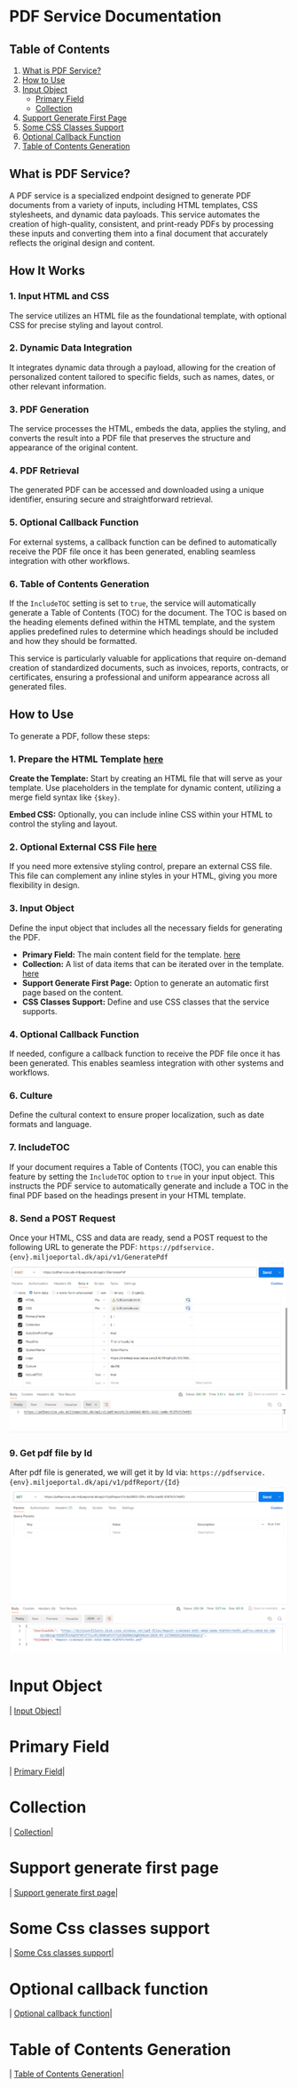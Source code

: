 # PDF Service Documentation

## Table of Contents
1. [What is PDF Service?](#what-is-pdf-service)
2. [How to Use](#how-to-use)
3. [Input Object](#input-object)
   - [Primary Field](#primary-field)
   - [Collection](#collection)
4. [Support Generate First Page](#support-generate-first-page)
5. [Some CSS Classes Support](#some-css-classes-support)
6. [Optional Callback Function](#optional-callback-function)
7. [Table of Contents Generation](#table-of-contents-generation)

## What is PDF Service?

A PDF service is a specialized endpoint designed to generate PDF documents from a variety of inputs, including HTML templates, CSS stylesheets, and dynamic data payloads. This service automates the creation of high-quality, consistent, and print-ready PDFs by processing these inputs and converting them into a final document that accurately reflects the original design and content.

## How It Works

### 1. Input HTML and CSS

The service utilizes an HTML file as the foundational template, with optional CSS for precise styling and layout control.

### 2. Dynamic Data Integration

It integrates dynamic data through a payload, allowing for the creation of personalized content tailored to specific fields, such as names, dates, or other relevant information.

### 3. PDF Generation

The service processes the HTML, embeds the data, applies the styling, and converts the result into a PDF file that preserves the structure and appearance of the original content.

### 4. PDF Retrieval

The generated PDF can be accessed and downloaded using a unique identifier, ensuring secure and straightforward retrieval.

### 5. Optional Callback Function

For external systems, a callback function can be defined to automatically receive the PDF file once it has been generated, enabling seamless integration with other workflows.

### 6. Table of Contents Generation
If the `IncludeTOC` setting is set to `true`, the service will automatically generate a Table of Contents (TOC) for the document. The TOC is based on the heading elements defined within the HTML template, and the system applies predefined rules to determine which headings should be included and how they should be formatted.

This service is particularly valuable for applications that require on-demand creation of standardized documents, such as invoices, reports, contracts, or certificates, ensuring a professional and uniform appearance across all generated files.

## How to Use

To generate a PDF, follow these steps:

### 1. Prepare the HTML Template [here](/Documents/fullExample.html)

**Create the Template:** Start by creating an HTML file that will serve as your template. Use placeholders in the template for dynamic content, utilizing a merge field syntax like `{$key}`.

**Embed CSS:** Optionally, you can include inline CSS within your HTML to control the styling and layout.

### 2. Optional External CSS File [here](/Documents/fullExample.css)

If you need more extensive styling control, prepare an external CSS file. This file can complement any inline styles in your HTML, giving you more flexibility in design.

### 3. Input Object

Define the input object that includes all the necessary fields for generating the PDF.

- **Primary Field:** The main content field for the template. [here](/Documents/fullExample_primaryFields.json)
- **Collection:** A list of data items that can be iterated over in the template. [here](/Documents/fullExample_collection.json)
- **Support Generate First Page:** Option to generate an automatic first page based on the content.
- **CSS Classes Support:** Define and use CSS classes that the service supports.

### 4. Optional Callback Function

If needed, configure a callback function to receive the PDF file once it has been generated. This enables seamless integration with other systems and workflows.

### 6. Culture
Define the cultural context to ensure proper localization, such as date formats and language.

### 7. IncludeTOC
If your document requires a Table of Contents (TOC), you can enable this feature by setting the `IncludeTOC` option to `true` in your input object. This instructs the PDF service to automatically generate and include a TOC in the final PDF based on the headings present in your HTML template.

### 8. Send a POST Request
Once your HTML, CSS and data are ready, send a POST request to the following URL to generate the PDF: `https://pdfservice.{env}.miljoeportal.dk/api/v1/GeneratePdf`
![full request](/Documents/images/full-request.png)

### 9. Get pdf file by Id
After pdf file is generated, we will get it by Id via: `https://pdfservice.{env}.miljoeportal.dk/api/v1/pdfReport/{Id}`
![alt text](/Documents/images/response.png)

# Input Object
| [Input Object](/Documents/docs/Input.md)|

# Primary Field
| [Primary Field](/Documents/docs/PrimaryFields.md)|

# Collection
 | [Collection](/Documents/docs/Collection.md)|

# Support generate first page
 | [Support generate first page](/Documents/docs/SupportGenerateFirstPage.md)|

# Some Css classes support
 | [Some Css classes support](/Documents/docs/SomeCssClassesSupport.md)|

# Optional callback function
 | [Optional callback function](/Documents/docs/OptionalCallbackFunction.md)|

# Table of Contents Generation
 | [Table of Contents Generation](/Documents/docs/TocGeneration.md)|